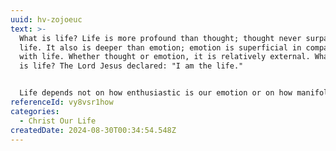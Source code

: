 ```yaml
---
uuid: hv-zojoeuc
text: >-
  What is life? Life is more profound than thought; thought never surpasses
  life. It also is deeper than emotion; emotion is superficial in comparison
  with life. Whether thought or emotion, it is relatively external. What, then,
  is life? The Lord Jesus declared: "I am the life." 


  Life depends not on how enthusiastic is our emotion or on how manifold is our thought; it rests exclusively on whether the Lord has manifested His own self. There is therefore nothing more important than to know the Lord. As we are knowing Him, we are touching life. We ought to see before God the meaning of Christ our life (Colossians 3:4). If we know the Lord as our life, we realize the utter futility of all natural efforts in spiritual matters. Hence we look to Him alone.
referenceId: vy8vsr1how
categories:
  - Christ Our Life
createdDate: 2024-08-30T00:34:54.548Z
---
```

